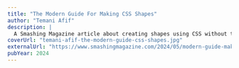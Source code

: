 ```yaml
---
title: "The Modern Guide For Making CSS Shapes"
author: "Temani Afif"
description: |
  A Smashing Magazine article about creating shapes using CSS without trusting hacky code and workarounds, as CSS has evolved, and we have modern ways to create CSS Shapes with clean, reusable code. In this comprehensive guide, Temani Afif explores different techniques for creating common shapes with the smallest and most flexible code possible.
coverUrl: "temani-afif-the-modern-guide-css-shapes.jpg"
externalUrl: "https://www.smashingmagazine.com/2024/05/modern-guide-making-css-shapes/"
pubYear: 2024
---
```

